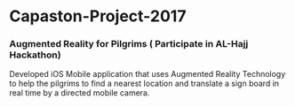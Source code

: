 # Capaston-Project-2017
### Augmented Reality for Pilgrims ( Participate in AL-Hajj Hackathon)
Developed iOS Mobile application that uses Augmented Reality Technology to help the pilgrims to find a nearest location and translate a sign board in real time by a directed mobile camera. 
